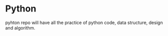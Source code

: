 # Python
pyhton repo will have all the practice of python code, data structure, design and algorithm.
